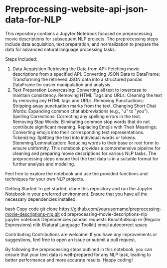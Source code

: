 # Preprocessing-website-api-json-data-for-NLP
This repository contains a Jupyter Notebook focused on preprocessing movie descriptions for subsequent NLP projects. The preprocessing steps include data acquisition, text preparation, and normalization to prepare the data for advanced natural language processing tasks.

Steps Included:
1. Data Acquisition
Retrieving the Data from API: Fetching movie descriptions from a specified API.
Converting JSON Data to DataFrame: Transforming the retrieved JSON data into a structured pandas DataFrame for easier manipulation and analysis.
2. Text Preparation
Lowercasing: Converting all text to lowercase to maintain consistency.
Removing HTML Tags and URLs: Cleaning the text by removing any HTML tags and URLs.
Removing Punctuations: Stripping away punctuation marks from the text.
Changing Short Chat Words: Expanding common chat abbreviations (e.g., "u" to "you").
Spelling Corrections: Correcting any spelling errors in the text.
Removing Stop Words: Eliminating common stop words that do not contribute significant meaning.
Replacing Emojis with Their Meanings: Converting emojis into their corresponding text representations.
Tokenizing: Splitting the text into individual words or tokens.
Stemming/Lemmatization: Reducing words to their base or root form to ensure uniformity.
This notebook provides a comprehensive pipeline for cleaning and preparing movie descriptions for various NLP tasks. The preprocessing steps ensure that the text data is in a suitable format for further analysis and modeling.

Feel free to explore the notebook and use the provided functions and techniques for your own NLP projects.

Getting Started
To get started, clone this repository and run the Jupyter Notebook in your preferred environment. Ensure that you have all the necessary dependencies installed.

bash
Copy code
git clone https://github.com/yourusername/preprocessing-movie-descriptions-nlp.git
cd preprocessing-movie-descriptions-nlp
jupyter notebook
Dependencies
pandas
requests
BeautifulSoup
re (Regular Expressions)
nltk (Natural Language Toolkit)
emoji
autocorrect
spacy

Contributing
Contributions are welcome! If you have any improvements or suggestions, feel free to open an issue or submit a pull request.


By following the preprocessing steps outlined in this notebook, you can ensure that your text data is well-prepared for any NLP task, leading to better performance and more accurate results. Happy coding!
